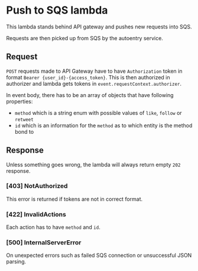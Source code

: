 # Push to SQS lambda
This lambda stands behind API gateway and pushes new requests into SQS.

Requests are then picked up from SQS by the autoentry service.

## Request
`POST` requests made to API Gateway have to have `Authorization` token in format `Bearer {user_id}-{access_token}`.
This is then authorized in authorizer and lambda gets tokens in `event.requestContext.authorizer`.

In event body, there has to be an array of objects that have following properties:
- `method` which is a string enum with possible values of `like`, `follow` or `retweet`
- `id` which is an information for the `method` as to which entity is the method bond to

## Response
Unless something goes wrong, the lambda will always return empty `202` response.

### [403] NotAuthorized
This error is returned if tokens are not in correct format.

### [422] InvalidActions
Each action has to have `method` and `id`.

### [500] InternalServerError
On unexpected errors such as failed SQS connection or unsuccessful JSON parsing.
